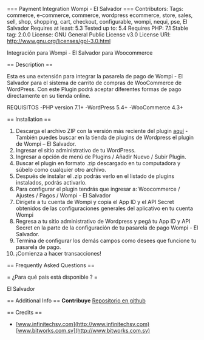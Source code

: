 === Payment Integration Wompi - El Salvador ===
Contributors:
Tags: commerce, e-commerce, commerce, wordpress ecommerce, store, sales, sell, shop, shopping, cart, checkout, configurable, wompi, nequi, pse, El Salvador
Requires at least: 5.3
Tested up to: 5.4
Requires PHP: 7.1
Stable tag: 2.0.0
License: GNU General Public License v3.0
License URI: http://www.gnu.org/licenses/gpl-3.0.html

Integración para Wompi - El Salvador para Woocommerce

== Description ==

Esta es una extensión para integrar la pasarela de pago de Wompi - El Salvador para el sistema de carrito de compras de WooCommerce de WordPress. Con este Plugin podrá aceptar diferentes formas de pago directamente en su tienda online.

REQUISITOS
-PHP version 7.1+
-WordPress 5.4+
-WooCommerce 4.3+


== Installation ==

1. Descarga el archivo ZIP con la versión más reciente del plugin [aquí](https://github.com/wompisv/wocommerce-wompi-sv-plugin)
	-También puedes buscar en la tienda de plugins de Wordpress el plugin de Wompi – El Salvador.
2. Ingresar el sitio administrativo de tu WordPress.
3. Ingresar a opción de menú de Plugins / Añadir Nuevo / Subir Plugin.
4. Buscar el plugin en formato .zip descargado en tu computadora y súbelo como cualquier otro archivo.
5. Después de instalar el .zip podrás verlo en el listado de plugins instalados, podrás activarlo.
6. Para configurar el plugin tendrás que ingresar a: Woocommerce / Ajustes / Pagos / Wompi - El Salvador
7. Dirígete a tu cuenta de Wompi y copia el App ID y el API Secret obtenidos de las configuraciones generales del aplicativo en tu cuenta Wompi
8. Regresa a tu sitio administrativo de Wordpress y pegá tu App ID y API Secret en la parte de la configuración de tu pasarela de pago Wompi - El Salvador.
9. Termina de configurar los demás campos como desees que funcione tu pasarela de pago.
10. ¡Comienza a hacer transacciones!


== Frequently Asked Questions ==

= ¿Para qué país está disponible ? =

El Salvador

== Additional Info ==
**Contribuye** [Repositorio en github](https://github.com/wompisv/wocommerce-wompi-sv-plugin)

== Credits ==
*  [www.infinitechsv.com](http://www.infinitechsv.com) [www.bitworks.com.sv](http://www.bitworks.com.sv) 